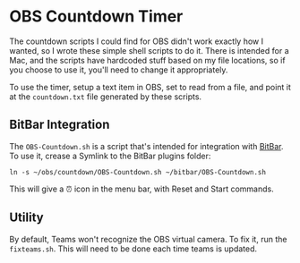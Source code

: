 # OBS Countdown Timer

The countdown scripts I could find for OBS didn't work exactly how I wanted, so I wrote these simple shell scripts to do it. There is intended for a Mac, and the scripts have hardcoded stuff based on my file locations, so if you choose to use it, you'll need to change it appropriately.

To use the timer, setup a text item in OBS, set to read from a file, and point it at the `countdown.txt` file generated by these scripts.

## BitBar Integration

The `OBS-Countdown.sh` is a script that's intended for integration with [BitBar](https://github.com/matryer/bitbar#get-started). To use it, crease a Symlink to the BitBar plugins folder:

```
ln -s ~/obs/countdown/OBS-Countdown.sh ~/bitbar/OBS-Countdown.sh

```

This will give a ⏰ icon in the menu bar, with Reset and Start commands.

## Utility

By default, Teams won't recognize the OBS virtual camera. To fix it, run the `fixteams.sh`. This will need to be done each time teams is updated.